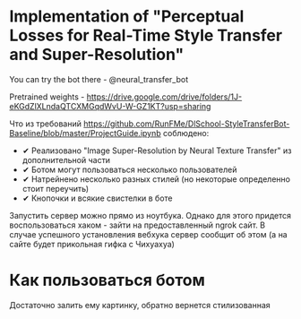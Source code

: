 # Implementation of "Perceptual Losses for Real-Time Style Transfer and Super-Resolution"
You can try the bot there - @neural_transfer_bot

Pretrained weights - https://drive.google.com/drive/folders/1J-eKGdZlXLndaQTCXMGqdWvU-W-GZ1KT?usp=sharing

Что из требований https://github.com/RunFMe/DlSchool-StyleTransferBot-Baseline/blob/master/ProjectGuide.ipynb соблюдено:

* ✔ Реализовано "Image Super-Resolution by Neural Texture Transfer" из дополнительной части
* ✔ Ботом могут пользоваться несколько пользователей
* ✔ Натрейнено несколько разных стилей (но некоторые определенно стоит переучить)
* ✔ Кнопочки и всякие свистелки в боте

Запустить сервер можно прямо из ноутбука. Однако для этого придется воспользоваться хаком - зайти на предоставленный ngrok сайт. В случае успешного установления вебхука сервер сообщит об этом (а на сайте будет прикольная гифка с Чихуахуа)

# Как пользоваться ботом
Достаточно залить ему картинку, обратно вернется стилизованная
